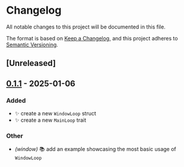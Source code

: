 # Changelog

All notable changes to this project will be documented in this file.

The format is based on [Keep a Changelog](https://keepachangelog.com/en/1.0.0/),
and this project adheres to [Semantic Versioning](https://semver.org/spec/v2.0.0.html).

## [Unreleased]

## [0.1.1](https://github.com/Olle-Lukowski/ottr/compare/ottr-v0.1.0...ottr-v0.1.1) - 2025-01-06

### Added

- ✨ create a new `WindowLoop` struct
- ✨ create a new `MainLoop` trait

### Other

- *(window)* 📚️ add an example showcasing the most basic usage of `WindowLoop`
